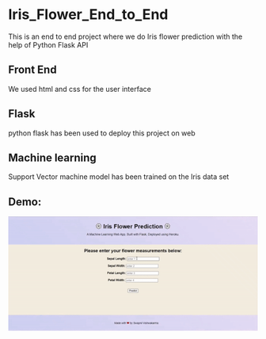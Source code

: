# Iris_Flower_End_to_End
This is an end to end project where we do Iris flower prediction with the help of Python Flask API 

## Front End
We used html and css for the user interface

## Flask
python flask has been used to deploy this project on web 

## Machine learning
Support Vector machine model has been trained on the Iris data set

## Demo:
<p align="center"> 
    <img src='https://github.com/nomikhan236/Iris_Flower_End_to_End/blob/master/demo_gif.gif'>
</p>
